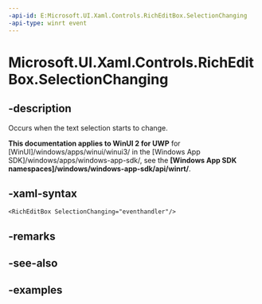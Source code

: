 ```yaml
---
-api-id: E:Microsoft.UI.Xaml.Controls.RichEditBox.SelectionChanging
-api-type: winrt event
---
```


<!-- Event syntax.
public event TypedEventHandler SelectionChanging<RichEditBox, RichEditBoxSelectionChangingEventArgs>
-->

# Microsoft.UI.Xaml.Controls.RichEditBox.SelectionChanging

## -description

Occurs when the text selection starts to change.

**This documentation applies to WinUI 2 for UWP** for [WinUI]/windows/apps/winui/winui3/ in the [Windows App SDK]/windows/apps/windows-app-sdk/, see the **[Windows App SDK namespaces]/windows/windows-app-sdk/api/winrt/**.

## -xaml-syntax

```xaml
<RichEditBox SelectionChanging="eventhandler"/>
```

## -remarks

## -see-also

## -examples

